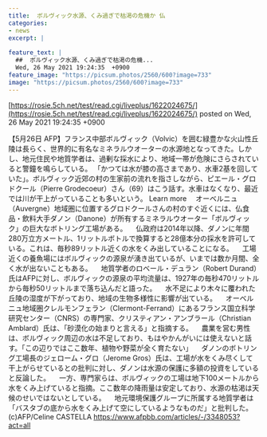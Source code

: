 ```yaml
---
title:  ボルヴィック水源、くみ過ぎで枯渇の危機か 仏  
categories:
- news
excerpt: |
  
feature_text: |
  ##  ボルヴィック水源、くみ過ぎで枯渇の危機...
  Wed, 26 May 2021 19:24:35  +0900
feature_image: "https://picsum.photos/2560/600?image=733"
image: "https://picsum.photos/2560/600?image=733"
---
```


[https://rosie.5ch.net/test/read.cgi/liveplus/1622024675/](https://rosie.5ch.net/test/read.cgi/liveplus/1622024675/)
posted on Wed, 26 May 2021 19:24:35  +0900

<!--more-->

【5月26日 AFP】フランス中部ボルヴィック（Volvic）を囲む緑豊かな火山性丘陵は長らく、世界的に有名なミネラルウオーターの水源地となってきた。しかし、地元住民や地質学者は、過剰な採水により、地域一帯が危険にさらされていると警鐘を鳴らしている。 「かつては水が膝の高さまであり、水車2基を回していた」。ボルヴィック近郊の村の生家前の流れを指さしながら、ピエール・グロドクール（Pierre Grodecoeur）さん（69）はこう話す。水車はなくなり、最近では川が干上がっていることも多いという。 Learn more 　オーベルニュ（Auvergne）地域圏に位置するグロドクールさんの村のすぐ近くには、仏食品・飲料大手ダノン（Danone）が所有するミネラルウオーター「ボルヴィック」の巨大なボトリング工場がある。 　仏政府は2014年以降、ダノンに年間280万立方メートル、1リットルボトルで換算すると28億本分の採水を許可している。これは、毎秒89リットル近くの水をくみ出していることになる。 　工場近くの養魚場にはボルヴィックの源泉が湧き出ているが、いまでは数か月間、全く水が出ないこともある。 　地質学者のロベール・デュラン（Robert Durand）氏はAFPに対し、ボルヴィックの源泉の平均流量は、1927年の毎秒470リットルから毎秒50リットルまで落ち込んだと語った。 　水不足により木々に覆われた丘陵の湿度が下がっており、地域の生物多様性に影響が出ている。 　オーベルニュ地域圏クレルモンフェラン（Clermont-Ferrand）にあるフランス国立科学研究センター（CNRS）の専門家、クリスティアン・アンブラール（Christian Amblard）氏は、「砂漠化の始まりと言える」と指摘する。 　農業を営む男性は、ボルヴィック周辺の水は不足しており、もはやかんがいには使えないと話す。「この辺りではここ数年、植物や野菜が全く育たない」 　ダノンのボトリング工場長のジェローム・グロ（Jerome Gros）氏は、工場が水をくみ尽くして干上がらせているとの批判に対し、ダノンは水源の保護に多額の投資をしていると反論した。 　一方、専門家らは、ボルヴィックの工場は地下100メートルから水をくみ上げていると指摘。ここ数年の降雨量は安定しており、水源の枯渇は天候のせいではないとしている。 　地元環境保護グループに所属する地質学者は「バスタブの底から水をくみ上げて空にしているようなものだ」と批判した。(c)AFP/Celine CASTELLA https://www.afpbb.com/articles/-/3348053?act=all
